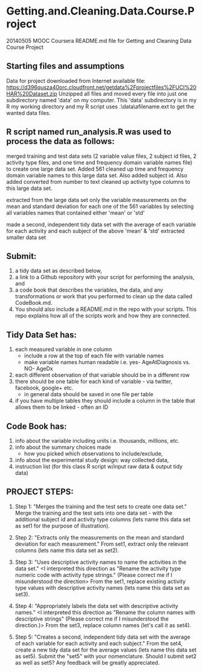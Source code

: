 Getting.and.Cleaning.Data.Course.Project
========================================

20140505 MOOC Coursera README.md file for Getting and Cleaning Data Course Project

## Starting files and assumptions
   Data for project downloaded from Internet available file: 
       https://d396qusza40orc.cloudfront.net/getdata%2Fprojectfiles%2FUCI%20HAR%20Dataset.zip
   Unzipped all files and moved every file into just one subdirectory named 'data' on my computer. 
   This 'data' subdirectory is in my R my working directory and my R script uses .\data\afilename.ext
   to get the wanted data files.
   
## R script named run_analysis.R  was used to process the data as follows:
   merged training and test data sets (2 variable value files, 2 subject id files, 2 activity type files, 
   and one time and frequency domain variable names file) to create one large data set. 
   Added 561 cleaned up time and frequency domain variable names to this large data set.
   Also added subject id.  Also added converted from number to text cleaned up activity type columns 
   to this large data set.

   extracted from the large data set only the variable measurements on the mean and standard deviation 
   for each one of the 561 variables by selecting all variables names that contained either 'mean' or 'std'
   
   made a second, independent tidy data set with the average of each variable for each activity and each subject
   of the above 'mean' & 'std' extracted smaller data set


## Submit: 
1. a tidy data set as described below, 
2. a link to a Github repository with your script for performing the analysis, and 
3. a code book that describes the variables, the data, and any transformations or work that you performed to clean up the data called CodeBook.md. 
4. You should also include a README.md in the repo with your scripts. This repo explains how all of the scripts work and how they are connected.  

## Tidy Data Set has:
1. each measured variable in one column
      - include a row at the top of each file with variable names
      - make variable names human readable i.e. yes- AgeAtDiagnosis vs. NO- AgeDx
2. each different observation of that variable should be in a different row
3. there should be one table for each kind of variable - via twitter, facebook, google+ etc.
      - in general data should be saved in one file per table
4. if you have multiple tables they should include a column in the table that allows them to be linked - often an ID

## Code Book has:
1. info about the variable including units i.e. thousands, millions, etc.
2. info about the summary choices made
   - how you picked which observations to include/exclude, 
3. info about the experimental study design: way collected data, 
4. instruction list (for this class R script w/input raw data & output tidy data)

## PROJECT STEPS:
1. Step 1: "Merges the training and the test sets to create one data set."
Merge the training and the test sets into one data set - with the additional subject id and activity type columns 
(lets name this data set as set1 for the purpose of illustration).

2. Step 2: "Extracts only the measurements on the mean and standard deviation for each measurement."
From set1, extract only the relevant columns (lets name this data set as set2). 

3. Step 3: "Uses descriptive activity names to name the activities in the data set."
<I interpreted this direction as "Rename the activity type numeric code with activity type strings." 
(Please correct me if I misunderstood the direction>
From the set1, replace existing activity type values with descriptive activity names (lets name this data set as set3).

4. Step 4: "Appropriately labels the data set with descriptive activity names." 
<I interpreted this direction as "Rename the column names with descriptive strings" 
(Please correct me if I misunderstood the direction.)>
From the set3, replace column names (let's call it as set4).

5. Step 5: "Creates a second, independent tidy data set with the average of each variable for each activity and each subject."
From the set4, create a new tidy data set for the average values (lets name this data set as set5).
Submit the "set5" with your nomenclature.
Should I submit set2 as well as set5? Any feedback will be greatly appreciated.
